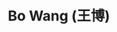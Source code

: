 ---
layout: profile
title: Bo Wang (王博)
description: 
img: assets/img/bo_wang.png
redirect:
year: 2016
category: PhD Students
email: bo.wang@sjtu.edu.cn
---
